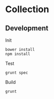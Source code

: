 # Collection

## Development

Init

    bower install
    npm install
    
Test

    grunt spec
    
Build

    grunt